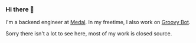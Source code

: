 ### Hi there 👋

I'm a backend engineer at [Medal](https://medal.tv). In my freetime, I also work on [Groovy Bot](https://groovy.bot).  

Sorry there isn't a lot to see here, most of my work is closed source.
